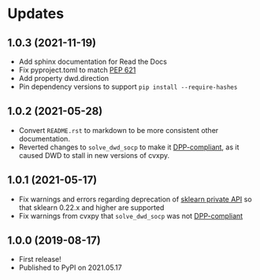 # Updates

## 1.0.3 (2021-11-19)

- Add sphinx documentation for Read the Docs
- Fix pyproject.toml to match [PEP 621](https://www.python.org/dev/peps/pep-0621/)
- Add property dwd.direction
- Pin dependency versions to support `pip install --require-hashes`

## 1.0.2 (2021-05-28)

- Convert `README.rst` to markdown to be more consistent other documentation.
- Reverted changes to `solve_dwd_socp` to make it [DPP-compliant](https://www.cvxpy.org/tutorial/advanced/index.html#disciplined-parametrized-programming), as it caused DWD to stall in new versions of cvxpy.

## 1.0.1 (2021-05-17)

- Fix warnings and errors regarding deprecation of [sklearn private API](https://scikit-learn.org/stable/whats_new/v0.22.html#clear-definition-of-the-public-api) so that sklearn 0.22.x and higher are supported
- Fix warnings from cvxpy that `solve_dwd_socp` was not [DPP-compliant](https://www.cvxpy.org/tutorial/advanced/index.html#disciplined-parametrized-programming)

## 1.0.0 (2019-08-17)

- First release!
- Published to PyPI on 2021.05.17 
